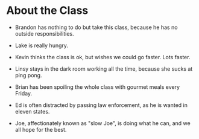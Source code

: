 # About the Class

* Brandon has nothing to do but take this class, because he has no outside responsibilities.

* Lake is really hungry.

* Kevin thinks the class is ok, but wishes we could go faster. Lots faster.

* Linsy stays in the dark room working all the time, because she sucks at ping pong.

* Brian has been spoiling the whole class with gourmet meals every Friday.

* Ed is often distracted by passing law enforcement, as he is wanted in eleven states.

* Joe, affectionately known as "slow Joe", is doing what he can, and we all hope for the best.
